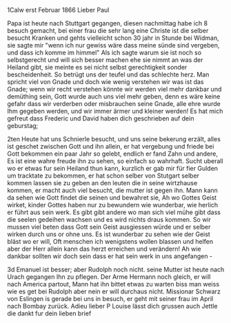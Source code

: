  1Calw erst Februar 1866
Lieber Paul

Papa ist heute nach Stuttgart gegangen, diesen nachmittag habe ich 8 besuch gemacht, bei einer frau die sehr lang eine Christe ist die selber besucht Kranken und gehts vielleicht schon 30 jahr in Stunde bei Widman, sie sagte mir "wenn ich nur gewiss wäre dass meine sünde sind vergeben, und dass ich komme im himmel" Als ich sagte warum sie ist noch so selbstgerecht und will sich besser machen ehe sie nimmt an was der Heiland gibt, sie meinte es sei nicht selbst gerechtigkeit sonder bescheidenheit. So betrügt uns der teufel und das schlechte herz. Man spricht viel von Gnade und doch wie wenig verstehen wir was ist das Gnade; wenn wir recht verstehen könnte wir werden viel mehr dankbar und demüthing sein, Gott wurde auch uns viel mehr geben, denn es wäre keine gefahr dass wir verderben oder misbrauchen seine Gnade, alle ehre wurde Ihm gegeben werden, und wir immer ärmer und kleiner werden! 
Es hat mich gefreut dass Frederic und David haben dich geschrieben auf dein geburstag;

2ten Heute hat uns Schnierle besucht, und uns seine bekerung erzält, alles ist geschet zwischen Gott und ihn allein, er hat vergebung und friede bei Gott bekommen ein paar Jahr so gelebt, endlich er fand Zahn und andere, Es ist eine wahre freude ihn zu sehen, so einfach so wahrhaft. Sucht uberall wo er etwas fur sein Heiland thun kann, kurzlich er gab mir für fier Gulden um tracktate zu bekommen, er hat schon selber von Stutgart selber kommen lassen sie zu geben an den leuten die in seine wirtzhause kommen, er macht auch viel besucht, die mutter ist gegen ihn. Mann kann da sehen wie Gott findet die seinen und bewahret sie, Ah wo Gottes Geist wirket, kinder Gottes haben nur zu bewundern wie wunderbar, wie herlich er führt aus sein werk. Es gibt gibt andere wo man sich viel mühe gibt dass die seelen gedeihen wachsen und es wird nichts draus kommen. So wir mussen viel beten dass Gott sein Geist ausgiessen würde und er selber wirken durch uns or ohne uns. Es ist wunderbar zu sehen wie der Geist bläst wo er will, Oft menschen ich wenigstens wollen blassen und helfen aber der Herr allein kann das herzt erreichen und verändern! Ah wie dankbar sollten wir doch sein dass er hat sein werk in uns angefangen -

3d Emanuel ist besser; aber Rudolph noch nicht. seine Mutter ist heute nach Urach gegangen Ihn zu pflegen. Der Arme Hermann noch gleich, er will nach America partout, Mann hat ihn bittet etwas zu warten biss man weiss wie es get bei Rudolph aber nein er will durchaus nicht. Missionar Schwarz von Eslingen is gerade bei uns in besuch, er geht mit seiner frau im April nach Bombay zurück. Adieu lieber P Louise lässt dich grussen auch Jettle die dankt fur dein lieben brief
